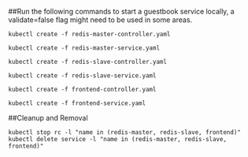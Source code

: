 ##Run the following commands to start a guestbook service locally, a validate=false flag might need to be used in some areas.

```
kubectl create -f redis-master-controller.yaml

kubectl create -f redis-master-service.yaml

kubectl create -f redis-slave-controller.yaml

kubectl create -f redis-slave-service.yaml

kubectl create -f frontend-controller.yaml

kubectl create -f frontend-service.yaml
```

##Cleanup and Removal

```
kubectl stop rc -l "name in (redis-master, redis-slave, frontend)"
kubectl delete service -l "name in (redis-master, redis-slave, frontend)"
```
